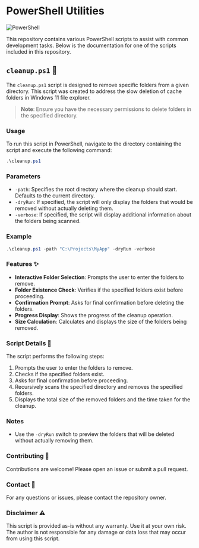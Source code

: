 # PowerShell Utilities

![PowerShell](https://img.shields.io/badge/PowerShell-5391FE?style=for-the-badge&logo=powershell&logoColor=white)

This repository contains various PowerShell scripts to assist with common development tasks. Below is the documentation for one of the scripts included in this repository.

## `cleanup.ps1` 🧹

The `cleanup.ps1` script is designed to remove specific folders from a given directory. This script was created to address the slow deletion of cache folders in Windows 11 file explorer.

> **Note**: Ensure you have the necessary permissions to delete folders in the specified directory.

### Usage

To run this script in PowerShell, navigate to the directory containing the script and execute the following command:

```powershell
.\cleanup.ps1
```

### Parameters

- `-path`: Specifies the root directory where the cleanup should start. Defaults to the current directory.
- `-dryRun`: If specified, the script will only display the folders that would be removed without actually deleting them.
- `-verbose`: If specified, the script will display additional information about the folders being scanned.

### Example

```powershell
.\cleanup.ps1 -path "C:\Projects\MyApp" -dryRun -verbose
```

### Features ✨

- **Interactive Folder Selection**: Prompts the user to enter the folders to remove.
- **Folder Existence Check**: Verifies if the specified folders exist before proceeding.
- **Confirmation Prompt**: Asks for final confirmation before deleting the folders.
- **Progress Display**: Shows the progress of the cleanup operation.
- **Size Calculation**: Calculates and displays the size of the folders being removed.

### Script Details 📝

The script performs the following steps:

1. Prompts the user to enter the folders to remove.
2. Checks if the specified folders exist.
3. Asks for final confirmation before proceeding.
4. Recursively scans the specified directory and removes the specified folders.
5. Displays the total size of the removed folders and the time taken for the cleanup.

### Notes

- Use the `-dryRun` switch to preview the folders that will be deleted without actually removing them.

### Contributing 🤝

Contributions are welcome! Please open an issue or submit a pull request.

### Contact 📧

For any questions or issues, please contact the repository owner.

### Disclaimer ⚠️

This script is provided as-is without any warranty. Use it at your own risk. The author is not responsible for any damage or data loss that may occur from using this script.
